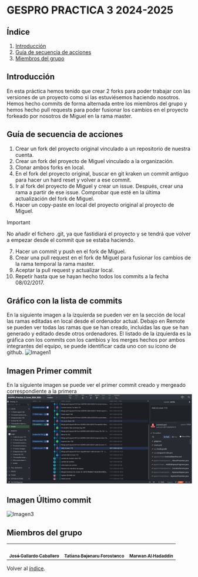 # GESPRO PRACTICA 3 2024-2025
## Índice
1. [Introducción](#introducción)
2. [Guía de secuencia de acciones](#guía-de-secuencia-de-acciones)
3. [Miembros del grupo](#miembros-del-grupo)

## Introducción
En esta práctica hemos tenido que crear 2 forks para poder trabajar con las versiones de un proyecto como si las estuviésemos haciendo nosotros. Hemos hecho commits de forma alternada entre los miembros del grupo y hemos hecho pull requests para poder fusionar los cambios en el proyecto forkeado por nosotros de Miguel en la rama master.

## Guía de secuencia de acciones
1. Crear un fork del proyecto original vinculado a un repositorio de nuestra cuenta.
2. Crear un fork del proyecto de Miguel vinculado a la organización.
3. Clonar ambos forks en local.
4. En el fork del proyecto original, buscar en git kraken un commit antiguo para hacer un hard reset y volver a ese commit.
5. Ir al fork del proyecto de Miguel y crear un issue. Después, crear una rama a partir de ese issue. Comprobar que esté en la última actualización del fork de Miguel.
6. Hacer un copy-paste en local del proyecto original al proyecto de Miguel.
> [!IMPORTANT]
> No añadir el fichero .git, ya que fastidiará el proyecto y se tendrá que volver a empezar desde el commit que se estaba haciendo.
7. Hacer un commit y push en el fork de Miguel.
8. Crear una pull request en el fork de Miguel para fusionar los cambios de la rama temporal la rama master.
9. Aceptar la pull request y actualizar local.
10. Repetir hasta que se hayan hecho todos los commits a la fecha 08/02/2017.

## Gráfico con la lista de commits
En la siguiente imagen a la izquierda se pueden ver en la sección de local las ramas editadas en local desde el ordenador actual. Debajo en Remote se pueden ver todas las ramas que se han creado, incluidas las que se han generado y editado desde otros ordenadores.
El listado de la izquierda es la gráfica con los commits con los cambios y los merges hechos por ambos integrantes del equipo, se puede identificar cada uno con su icono de github.
![Imagen1](/images/GraficoCommmits.JPG)

## Imagen Primer commit
En la siguiente imagen se puede ver el primer commit creado y mergeado correspondiente a la primera 
![Imagen2](/images/ImagenPrimerCommit2.jpg)

## Imagen Último commit
![Imagen3](/images/ImagenUltimoCommit.png)

## Miembros del grupo
<table>
    <tr>
        <td align="center"><a href="https://github.com/Joseleelsuper"><img src="https://github.com/Joseleelsuper.png" width="100px;" alt=""/><br /><sub><b>José Gallardo Caballero</b></sub></a></td>
        <td align="center"><a href="https://github.com/tbf1003"><img src="https://github.com/tbf1003.png" width="100px;" alt=""/><br /><sub><b>Tatiana Bejenaru Forostenco</b></sub></a></td>
        <td align="center"><a href="https://github.com/marwan-03-ux"><img src="https://github.com/marwan-03-ux.png" width="100px;" alt=""/><br /><sub><b>Marwan Al Hadaddin</b></sub></a></td>
    </tr>
</table>

Volver al [índice](#índice).

